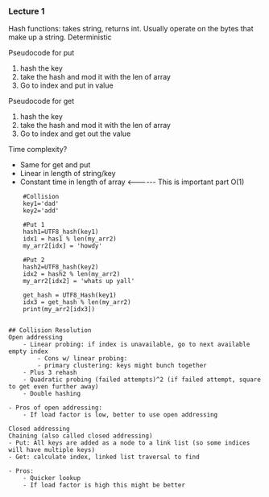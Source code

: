 ### Lecture 1
Hash functions: takes string, returns int. Usually operate on the bytes that make up a string. Deterministic

Pseudocode for put
1. hash the key
2. take the hash and mod it with the len of array
3. Go to index and put in value

Pseudocode for get
1. hash the key
2. take the hash and mod it with the len of array
3. Go to index and get out the value

Time complexity?
- Same for get and put
- Linear in length of string/key
- Constant time in length of array <------ This is important part
O(1)

```
    #Collision
    key1='dad'
    key2='add'

    #Put 1
    hash1=UTF8_hash(key1)
    idx1 = has1 % len(my_arr2)
    my_arr2[idx] = 'howdy'

    #Put 2
    hash2=UTF8_hash(key2)
    idx2 = hash2 % len(my_arr2)
    my_arr2[idx2] = 'whats up yall'

    get_hash = UTF8_Hash(key1)
    idx3 = get_hash % len(my_arr2)
    print(my_arr2[idx3])


## Collision Resolution
Open addressing 
    - Linear probing: if index is unavailable, go to next available empty index
        - Cons w/ linear probing:
        - primary clustering: keys might bunch together
    - Plus 3 rehash
    - Quadratic probing (failed attempts)^2 (if failed attempt, square to get even further away)
    - Double hashing 

- Pros of open addressing:
    - If load factor is low, better to use open addressing

Closed addressing
Chaining (also called closed addressing)
- Put: All keys are added as a node to a link list (so some indices will have multiple keys)
- Get: calculate index, linked list traversal to find

- Pros:
    - Quicker lookup
    - If load factor is high this might be better
